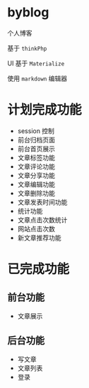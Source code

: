 # byblog
个人博客

基于 `thinkPhp`

UI 基于 `Materialize`

使用 `markdown` 编辑器

# 计划完成功能
- session 控制
- 前台归档页面
- 前台首页展示
- 文章标签功能
- 文章评论功能
- 文章分享功能
- 文章编辑功能
- 文章删除功能
- 文章发表时间功能
- 统计功能
- 文章点击次数统计
- 网站点击次数
- 新文章推荐功能



# 已完成功能

## 前台功能
- 文章展示


## 后台功能
- 写文章
- 文章列表
- 登录
